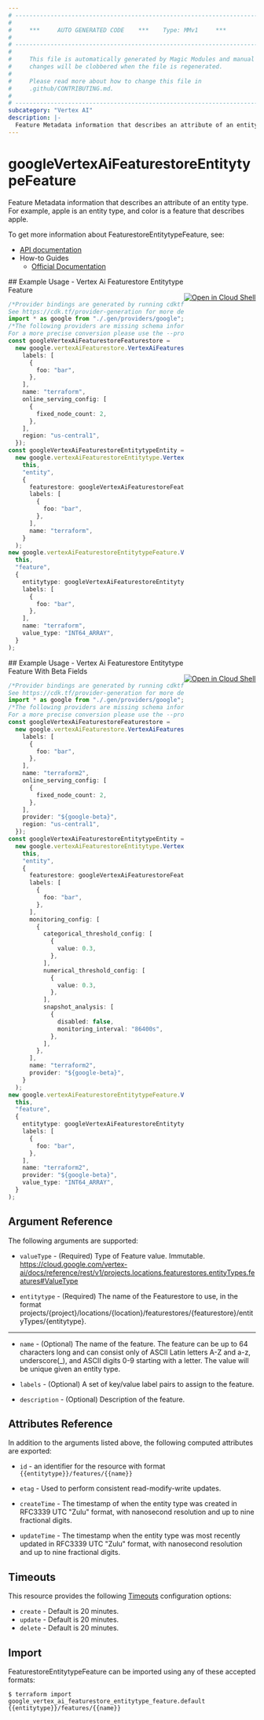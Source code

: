 ```yaml
---
# ----------------------------------------------------------------------------
#
#     ***     AUTO GENERATED CODE    ***    Type: MMv1     ***
#
# ----------------------------------------------------------------------------
#
#     This file is automatically generated by Magic Modules and manual
#     changes will be clobbered when the file is regenerated.
#
#     Please read more about how to change this file in
#     .github/CONTRIBUTING.md.
#
# ----------------------------------------------------------------------------
subcategory: "Vertex AI"
description: |-
  Feature Metadata information that describes an attribute of an entity type.
---
```


# googleVertexAiFeaturestoreEntitytypeFeature

Feature Metadata information that describes an attribute of an entity type. For example, apple is an entity type, and color is a feature that describes apple.

To get more information about FeaturestoreEntitytypeFeature, see:

* [API documentation](https://cloud.google.com/vertex-ai/docs/reference/rest/v1/projects.locations.featurestores.entityTypes.features)
* How-to Guides
  * [Official Documentation](https://cloud.google.com/vertex-ai/docs)

<div class = "oics-button" style="float: right; margin: 0 0 -15px">
  <a href="https://console.cloud.google.com/cloudshell/open?cloudshell_git_repo=https%3A%2F%2Fgithub.com%2Fterraform-google-modules%2Fdocs-examples.git&cloudshell_working_dir=vertex_ai_featurestore_entitytype_feature&cloudshell_image=gcr.io%2Fgraphite-cloud-shell-images%2Fterraform%3Alatest&open_in_editor=main.tf&cloudshell_print=.%2Fmotd&cloudshell_tutorial=.%2Ftutorial.md" target="_blank">
    <img alt="Open in Cloud Shell" src="//gstatic.com/cloudssh/images/open-btn.svg" style="max-height: 44px; margin: 32px auto; max-width: 100%;">
  </a>
</div>
## Example Usage - Vertex Ai Featurestore Entitytype Feature

```typescript
/*Provider bindings are generated by running cdktf get.
See https://cdk.tf/provider-generation for more details.*/
import * as google from "./.gen/providers/google";
/*The following providers are missing schema information and might need manual adjustments to synthesize correctly: google.
For a more precise conversion please use the --provider flag in convert.*/
const googleVertexAiFeaturestoreFeaturestore =
  new google.vertexAiFeaturestore.VertexAiFeaturestore(this, "featurestore", {
    labels: [
      {
        foo: "bar",
      },
    ],
    name: "terraform",
    online_serving_config: [
      {
        fixed_node_count: 2,
      },
    ],
    region: "us-central1",
  });
const googleVertexAiFeaturestoreEntitytypeEntity =
  new google.vertexAiFeaturestoreEntitytype.VertexAiFeaturestoreEntitytype(
    this,
    "entity",
    {
      featurestore: googleVertexAiFeaturestoreFeaturestore.id,
      labels: [
        {
          foo: "bar",
        },
      ],
      name: "terraform",
    }
  );
new google.vertexAiFeaturestoreEntitytypeFeature.VertexAiFeaturestoreEntitytypeFeature(
  this,
  "feature",
  {
    entitytype: googleVertexAiFeaturestoreEntitytypeEntity.id,
    labels: [
      {
        foo: "bar",
      },
    ],
    name: "terraform",
    value_type: "INT64_ARRAY",
  }
);

```

<div class = "oics-button" style="float: right; margin: 0 0 -15px">
  <a href="https://console.cloud.google.com/cloudshell/open?cloudshell_git_repo=https%3A%2F%2Fgithub.com%2Fterraform-google-modules%2Fdocs-examples.git&cloudshell_working_dir=vertex_ai_featurestore_entitytype_feature_with_beta_fields&cloudshell_image=gcr.io%2Fgraphite-cloud-shell-images%2Fterraform%3Alatest&open_in_editor=main.tf&cloudshell_print=.%2Fmotd&cloudshell_tutorial=.%2Ftutorial.md" target="_blank">
    <img alt="Open in Cloud Shell" src="//gstatic.com/cloudssh/images/open-btn.svg" style="max-height: 44px; margin: 32px auto; max-width: 100%;">
  </a>
</div>
## Example Usage - Vertex Ai Featurestore Entitytype Feature With Beta Fields

```typescript
/*Provider bindings are generated by running cdktf get.
See https://cdk.tf/provider-generation for more details.*/
import * as google from "./.gen/providers/google";
/*The following providers are missing schema information and might need manual adjustments to synthesize correctly: google.
For a more precise conversion please use the --provider flag in convert.*/
const googleVertexAiFeaturestoreFeaturestore =
  new google.vertexAiFeaturestore.VertexAiFeaturestore(this, "featurestore", {
    labels: [
      {
        foo: "bar",
      },
    ],
    name: "terraform2",
    online_serving_config: [
      {
        fixed_node_count: 2,
      },
    ],
    provider: "${google-beta}",
    region: "us-central1",
  });
const googleVertexAiFeaturestoreEntitytypeEntity =
  new google.vertexAiFeaturestoreEntitytype.VertexAiFeaturestoreEntitytype(
    this,
    "entity",
    {
      featurestore: googleVertexAiFeaturestoreFeaturestore.id,
      labels: [
        {
          foo: "bar",
        },
      ],
      monitoring_config: [
        {
          categorical_threshold_config: [
            {
              value: 0.3,
            },
          ],
          numerical_threshold_config: [
            {
              value: 0.3,
            },
          ],
          snapshot_analysis: [
            {
              disabled: false,
              monitoring_interval: "86400s",
            },
          ],
        },
      ],
      name: "terraform2",
      provider: "${google-beta}",
    }
  );
new google.vertexAiFeaturestoreEntitytypeFeature.VertexAiFeaturestoreEntitytypeFeature(
  this,
  "feature",
  {
    entitytype: googleVertexAiFeaturestoreEntitytypeEntity.id,
    labels: [
      {
        foo: "bar",
      },
    ],
    name: "terraform2",
    provider: "${google-beta}",
    value_type: "INT64_ARRAY",
  }
);

```

## Argument Reference

The following arguments are supported:

*   `valueType` -
    (Required)
    Type of Feature value. Immutable. https://cloud.google.com/vertex-ai/docs/reference/rest/v1/projects.locations.featurestores.entityTypes.features#ValueType

*   `entitytype` -
    (Required)
    The name of the Featurestore to use, in the format projects/{project}/locations/{location}/featurestores/{featurestore}/entityTypes/{entitytype}.

***

*   `name` -
    (Optional)
    The name of the feature. The feature can be up to 64 characters long and can consist only of ASCII Latin letters A-Z and a-z, underscore(\_), and ASCII digits 0-9 starting with a letter. The value will be unique given an entity type.

*   `labels` -
    (Optional)
    A set of key/value label pairs to assign to the feature.

*   `description` -
    (Optional)
    Description of the feature.

## Attributes Reference

In addition to the arguments listed above, the following computed attributes are exported:

*   `id` - an identifier for the resource with format `{{entitytype}}/features/{{name}}`

*   `etag` -
    Used to perform consistent read-modify-write updates.

*   `createTime` -
    The timestamp of when the entity type was created in RFC3339 UTC "Zulu" format, with nanosecond resolution and up to nine fractional digits.

*   `updateTime` -
    The timestamp when the entity type was most recently updated in RFC3339 UTC "Zulu" format, with nanosecond resolution and up to nine fractional digits.

## Timeouts

This resource provides the following
[Timeouts](https://developer.hashicorp.com/terraform/plugin/sdkv2/resources/retries-and-customizable-timeouts) configuration options:

* `create` - Default is 20 minutes.
* `update` - Default is 20 minutes.
* `delete` - Default is 20 minutes.

## Import

FeaturestoreEntitytypeFeature can be imported using any of these accepted formats:

```console
$ terraform import google_vertex_ai_featurestore_entitytype_feature.default {{entitytype}}/features/{{name}}
```
